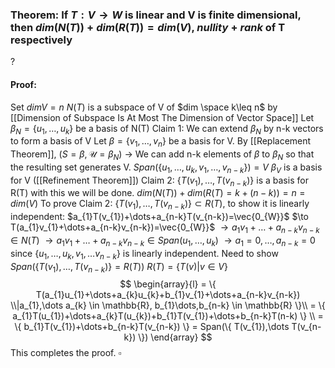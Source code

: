 ### Theorem: If $T:V \to W$ is linear and V is finite dimensional, then $dim(N(T))+dim(R(T))=dim(V)$, $nullity + rank$ of T respectively
?
#### Proof:
Set $dimV=n$
$N(T)$ is a subspace of V of $dim \space k\leq n$ by [[Dimension of Subspace Is At Most The Dimension of Vector Space]]
Let $\beta_{N}=\{ u_{1},\dots,u_{k} \}$ be a basis of N(T)
Claim 1: We can extend $\beta_{N}$ by n-k vectors to form a basis of V
Let $\beta=\{ v_{1},\dots,v_{n} \}$ be a basis for V.
By [[Replacement Theorem]], ($S=\beta, \mathcal{U}=\beta_{N}$) $\to$ We can add n-k elements of $\beta$ to $\beta_{N}$ so that the resulting set generates V.
$Span(\{ u_{1},\dots,u_{k},v_{1},\dots,v_{n-k} \})=V$
$\beta_{V}$ is a basis for V ([[Refinement Theorem]])
Claim 2: $\{ T(v_{1}),\dots,T(v_{n-k}) \}$ is a basis for R(T) with this we will be done.
$dim(N(T))+dim(R(T) = k+(n-k))=n=dim(V)$
To prove Claim 2:
$\{ T(v_{1}),\dots,T(v_{n-k}) \} \subset R(T)$, to show it is linearly independent:
$a_{1}T(v_{1})+\dots+a_{n-k}T(v_{n-k})=\vec{0_{W}}$
$\to T(a_{1}v_{1}+\dots+a_{n-k}v_{n-k})=\vec{0_{W}}$
$\to a_{1}v_{1}+\dots+a_{n-k}v_{n-k} \in N(T)$
$\to a_{1}v_{1}+\dots+a_{n-k}v_{n-k} \in Span(u_{1},\dots,u_{k})$
$\to a_{1}=0,\dots, a_{n-k}=0$ since $\{ u_{1},\dots,u_{k},v_{1},\dots v_{n-k} \}$ is linearly independent.
Need to show $Span(\{ T(v_{1}),\dots,T(v_{n-k}) \}= R(T))$
$R(T)=\{ T(v)|v \in V \}$
$$
\begin{array}{l}
= \{ T(a_{1}u_{1}+\dots+a_{k}u_{k}+b_{1}v_{1}+\dots+a_{n-k}v_{n-k}) \\|a_{1},\dots a_{k} \in \mathbb{R}, b_{1}\dots,b_{n-k} \in \mathbb{R} \}\\
= \{ a_{1}T(u_{1})+\dots+a_{k}T(u_{k})+b_{1}T(v_{1})+\dots+b_{n-k}T(n-k) \} \\
= \{ b_{1}T(v_{1})+\dots+b_{n-k}T(v_{n-k}) \} = Span(\{ T(v_{1}),\dots T(v_{n-k}) \})
\end{array}
$$
This completes the proof. $\square$
<!--SR:!2025-08-27,12,270-->


